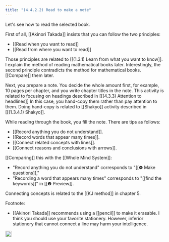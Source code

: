 ```yaml
---
title: "(4.4.2.2) Read to make a note"
---
```


Let's see how to read the selected book.

First of all, [[Akinori Takada]] insists that you can follow the two principles:

- [[Read when you want to read]]
- [[Read from where you want to read]]

Those principles are related to [[(1.3.1) Learn from what you want to know]]. I explain the method of reading mathematical books later. Interestingly, the second principle contradicts the method for mathematical books. [[Compare]] them later.

Next, you prepare a note. You decide the whole amount first, for example, 10 pages per chapter, and you write chapter titles in the note. This activity is related to focusing on headings described in [[(4.3.3) Attention to headlines]] In this case, you hand-copy them rather than pay attention to them. Doing hand-copy is related to [[Shakyo]] activity described in [[(1.3.4.1) Shakyo]].

While reading through the book, you fill the note. There are tips as follows:

- [[Record anything you do not understand]].
- [[Record words that appear many times]].
- [[Connect related concepts with lines]].
- [[Connect reasons and conclusions with arrows]].

[[Comparing]] this with the [[Whole Mind System]]:

- "Record anything you do not understand" corresponds to "[[❹ Make questions]],"
- "Recording a word that appears many times" corresponds to "[[find the keywords]]" in [[❷ Preview]].

Connecting concepts is related to the [[KJ method]] in chapter 5.

Footnote:

- [[Akinori Takada]] recommends using a [[pencil]] to make it erasable. I think you should use your favorite stationery. However, inferior stationery that cannot connect a line may harm your intelligence.

<img src='https://scrapbox.io/api/pages/nishio-en/en/icon' alt='en.icon' height="19.5"/>